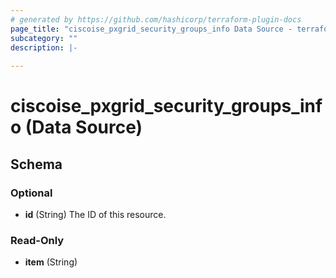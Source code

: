 ```yaml
---
# generated by https://github.com/hashicorp/terraform-plugin-docs
page_title: "ciscoise_pxgrid_security_groups_info Data Source - terraform-provider-ciscoise"
subcategory: ""
description: |-
  
---
```


# ciscoise_pxgrid_security_groups_info (Data Source)





<!-- schema generated by tfplugindocs -->
## Schema

### Optional

- **id** (String) The ID of this resource.

### Read-Only

- **item** (String)


